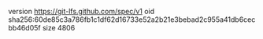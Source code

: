 version https://git-lfs.github.com/spec/v1
oid sha256:60de85c3a786fb1c1df62d16733e52a2b21e3bebad2c955a41db6cecbb46d05f
size 4806
